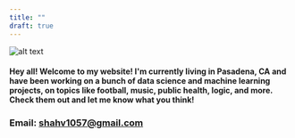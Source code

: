 ```yaml
---
title: ""
draft: true
---
```


![alt text](/Plots/IMG_2371.jpg "Logo Title Text 1")


#### Hey all! Welcome to my website! I'm currently living in Pasadena, CA and have been working on a bunch of data science and machine learning projects, on topics  like football, music, public health, logic, and more. Check them out and let me know what you think!


### Email: <a href="mailto:shahv1057@gmail.com">shahv1057@gmail.com</a>



